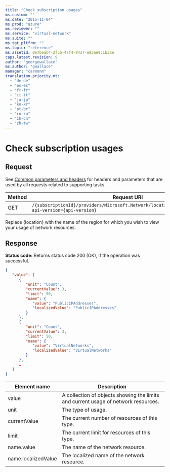 ```yaml
---
title: "Check subscription usages"
ms.custom: ""
ms.date: "2015-11-04"
ms.prod: "azure"
ms.reviewer: ""
ms.service: "virtual-network"
ms.suite: ""
ms.tgt_pltfrm: ""
ms.topic: "reference"
ms.assetid: 0e7beab4-2fcb-47f4-9437-e83ae9c1b3ae
caps.latest.revision: 9
author: "georgewallace"
ms.author: "gwallace"
manager: "carmonm"
translation.priority.mt: 
  - "de-de"
  - "es-es"
  - "fr-fr"
  - "it-it"
  - "ja-jp"
  - "ko-kr"
  - "pt-br"
  - "ru-ru"
  - "zh-cn"
  - "zh-tw"
---
```

# Check subscription usages
## Request  
 See [Common parameters and headers](supporting-tasks.md#bk_common) for headers and parameters that are used by all requests related to supporting tasks.  
  
|Method|Request URI|  
|------------|-----------------|  
|GET|`/{subscriptionId}/providers/Microsoft.Network/locations/{location}/usages?api-version={api-version}`|  
  
 Replace {location} with the name of the region for which you wish to view your usage of network resources.  
  
## Response  
 **Status code:** Returns status code 200 (OK), if the operation was successful.  
  
```json  
{  
   "value": [  
      {  
         "unit": "Count",  
         "currentValue": 3,  
         "limit": 50,  
         "name": {  
            "value": "PublicIPAddresses",  
            "localizedValue": "PublicIPAddresses"  
         }  
      },  
      {  
         "unit": "Count",  
         "currentValue": 3,  
         "limit": 50,  
         "name": {  
            "value": "VirtualNetworks",  
            "localizedValue": "VirtualNetworks"  
         }  
      },  
      …  
   ]  
}  
```  
  
|Element name|Description|  
|------------------|-----------------|  
|value|A collection of objects showing the limits and current usage of  network resources.|  
|unit|The type of usage.|  
|currentValue|The current number of resources of this type.|  
|limit|The current limit for resources of this type.|  
|name.value|The name of the network resource.|  
|name.localizedValue|The localized name of the network resource.|
